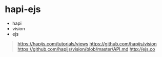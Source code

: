 # hapi-ejs

- hapi
- vision
- ejs

> https://hapijs.com/tutorials/views
> https://github.com/hapijs/vision
> https://github.com/hapijs/vision/blob/master/API.md
> http://ejs.co